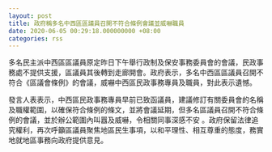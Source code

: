 ```yaml
---
layout: post
title: 政府稱多名中西區區議員召開不符合條例會議並威嚇職員
date: 2020-06-05 00:29:18.000000000 +08:00
categories: rss
---
```


多名民主派中西區區議員原定昨日下午舉行政制及保安事務委員會的會議，民政事務處不提供支援，區議員其後轉到走廊開會。政府表示，多名中西區區議員召開不符合《區議會條例》的會議，威嚇中西區民政事務專員及職員，對此表示遺憾。

發言人表表示，中西區民政事務專員早前已致函議員，建議修訂有關委員會的名稱及職權範圍，以確保符合條例的條文，並將會議延期，但多名區議員召開不符合條例的會議，並於辦公範圍內叫囂及威嚇，令相關同事深感不安 。政府保留法律追究權利，再次呼籲區議員聚焦地區民生事項，以和平理性、相互尊重的態度，務實地就地區事務向政府提供意見。
